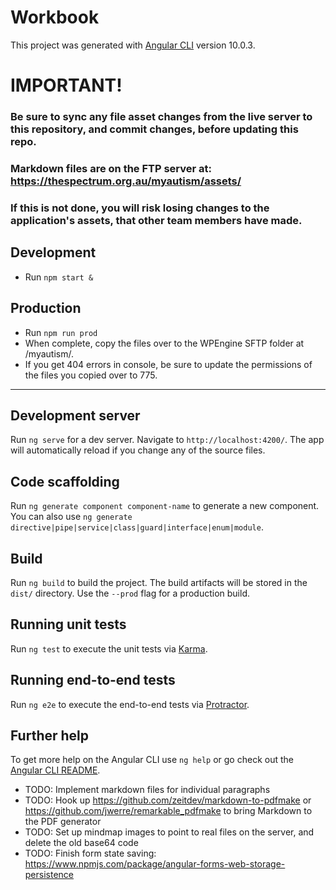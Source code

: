 # Workbook

This project was generated with [Angular CLI](https://github.com/angular/angular-cli) version 10.0.3.

# IMPORTANT!

### Be sure to sync any file asset changes from the live server to this repository, and commit changes, before updating this repo.
### Markdown files are on the FTP server at: https://thespectrum.org.au/myautism/assets/
### If this is not done, you will risk losing changes to the application's assets, that other team members have made.

## Development
* Run `npm start &`

## Production
* Run `npm run prod`
* When complete, copy the files over to the WPEngine SFTP folder at /myautism/.
* If you get 404 errors in console, be sure to update the permissions of the files you copied over to 775.

---

## Development server

Run `ng serve` for a dev server. Navigate to `http://localhost:4200/`. The app will automatically reload if you change any of the source files.

## Code scaffolding

Run `ng generate component component-name` to generate a new component. You can also use `ng generate directive|pipe|service|class|guard|interface|enum|module`.

## Build

Run `ng build` to build the project. The build artifacts will be stored in the `dist/` directory. Use the `--prod` flag for a production build.

## Running unit tests

Run `ng test` to execute the unit tests via [Karma](https://karma-runner.github.io).

## Running end-to-end tests

Run `ng e2e` to execute the end-to-end tests via [Protractor](http://www.protractortest.org/).

## Further help

To get more help on the Angular CLI use `ng help` or go check out the [Angular CLI README](https://github.com/angular/angular-cli/blob/master/README.md).

* TODO: Implement markdown files for individual paragraphs
* TODO: Hook up https://github.com/zeitdev/markdown-to-pdfmake or https://github.com/jwerre/remarkable_pdfmake to bring Markdown to the PDF generator
* TODO: Set up mindmap images to point to real files on the server, and delete the old base64 code
* TODO: Finish form state saving: https://www.npmjs.com/package/angular-forms-web-storage-persistence
